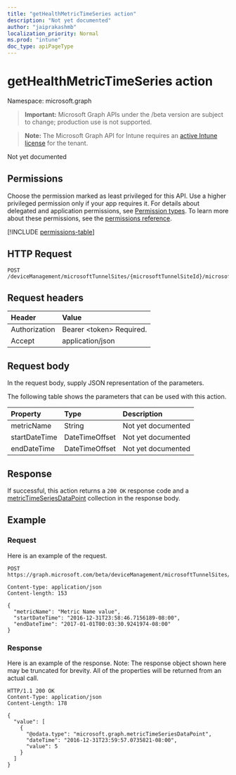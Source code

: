 ```yaml
---
title: "getHealthMetricTimeSeries action"
description: "Not yet documented"
author: "jaiprakashmb"
localization_priority: Normal
ms.prod: "intune"
doc_type: apiPageType
---
```


# getHealthMetricTimeSeries action

Namespace: microsoft.graph

> **Important:** Microsoft Graph APIs under the /beta version are subject to change; production use is not supported.

> **Note:** The Microsoft Graph API for Intune requires an [active Intune license](https://go.microsoft.com/fwlink/?linkid=839381) for the tenant.

Not yet documented

## Permissions
Choose the permission marked as least privileged for this API. Use a higher privileged permission only if your app requires it. For details about delegated and application permissions, see [Permission types](/graph/permissions-overview#permission-types). To learn more about these permissions, see the [permissions reference](/graph/permissions-reference).

<!-- { "blockType": "permissions", "name": "intune_mstunnel_microsofttunnelserver_gethealthmetrictimeseries" } -->
[!INCLUDE [permissions-table](../includes/permissions/intune-mstunnel-microsofttunnelserver-gethealthmetrictimeseries-permissions.md)]

## HTTP Request
<!-- {
  "blockType": "ignored"
}
-->
``` http
POST /deviceManagement/microsoftTunnelSites/{microsoftTunnelSiteId}/microsoftTunnelServers/{microsoftTunnelServerId}/getHealthMetricTimeSeries
```

## Request headers
|Header|Value|
|:---|:---|
|Authorization|Bearer &lt;token&gt; Required.|
|Accept|application/json|

## Request body
In the request body, supply JSON representation of the parameters.

The following table shows the parameters that can be used with this action.

|Property|Type|Description|
|:---|:---|:---|
|metricName|String|Not yet documented|
|startDateTime|DateTimeOffset|Not yet documented|
|endDateTime|DateTimeOffset|Not yet documented|



## Response
If successful, this action returns a `200 OK` response code and a [metricTimeSeriesDataPoint](../resources/intune-mstunnel-metrictimeseriesdatapoint.md) collection in the response body.

## Example

### Request
Here is an example of the request.
``` http
POST https://graph.microsoft.com/beta/deviceManagement/microsoftTunnelSites/{microsoftTunnelSiteId}/microsoftTunnelServers/{microsoftTunnelServerId}/getHealthMetricTimeSeries

Content-type: application/json
Content-length: 153

{
  "metricName": "Metric Name value",
  "startDateTime": "2016-12-31T23:58:46.7156189-08:00",
  "endDateTime": "2017-01-01T00:03:30.9241974-08:00"
}
```

### Response
Here is an example of the response. Note: The response object shown here may be truncated for brevity. All of the properties will be returned from an actual call.
``` http
HTTP/1.1 200 OK
Content-Type: application/json
Content-Length: 178

{
  "value": [
    {
      "@odata.type": "microsoft.graph.metricTimeSeriesDataPoint",
      "dateTime": "2016-12-31T23:59:57.0735821-08:00",
      "value": 5
    }
  ]
}
```

